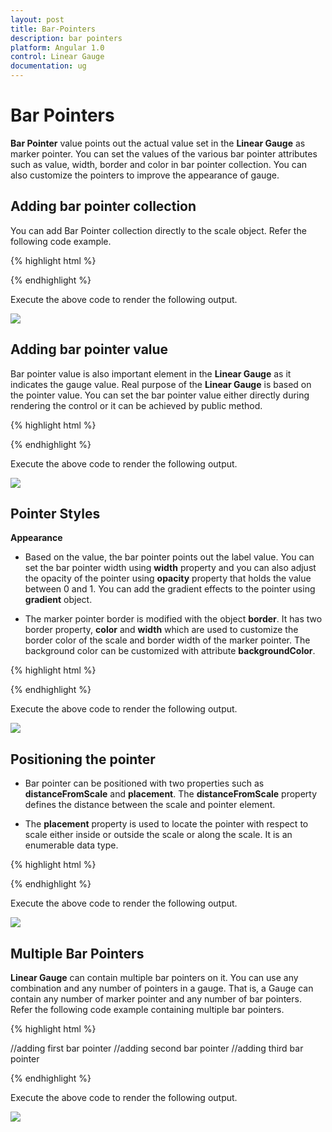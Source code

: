 ```yaml
---
layout: post
title: Bar-Pointers
description: bar pointers
platform: Angular 1.0
control: Linear Gauge
documentation: ug
---
```


# Bar Pointers

**Bar Pointer** value points out the actual value set in the **Linear Gauge** as marker pointer. You can set the values of the various bar pointer attributes such as value, width, border and color in bar pointer collection.  You can also customize the pointers to improve the appearance of gauge.

## Adding bar pointer collection

You can add Bar Pointer collection directly to the scale object. Refer the following code example.


{% highlight html %}

<html xmlns="http://www.w3.org/1999/xhtml" lang="en" ng-app="LinearGaugeApp">
    <head>
        <title>Essential Studio for AngularJS: LinearGauge</title>
        <!--CSS and Script file References -->
    </head>
    <body ng-controller="LinearGaugeCtrl">
        <div id="linearframe">
                 <ej-lineargauge e-value="78" e-frame-innerwidth="8" e-frame-outerwidth="10"
                e-frame-backgroundImageUrl="../images/gauge/Gauge_linear_light.png" >
                 <e-scales>
                 <e-scale   e-backgroundcolor="transparent" 
                 e-border-color="transparent" e-border-width="0" e-showBarPointers="true" e-showMarkerPointers="false" >
                 <e-barpointers>
                 <e-barpointer  e-width="5" e-backgroundColor="grey">
                 </e-barpointer>
                 </e-barpointers>
                 <e-ticks>
                 <e-tick e-type="majorinterval" e-width="2" e-color="#8c8c8c" e-distancefromscale-x="7" e-distancefromscale-y="0"></e-tick>
                  <e-tick e-type="minorinterval" e-width="1" e-height="6" e-color="#8c8c8c" e-distancefromscale-x="7" e-distancefromscale-y="0"></e-tick>
                 </e-ticks>
                 </e-scale>
                 </e-scales>
                  </ej-lineargauge>
        </div>
         <script >
        angular.module('LinearGaugeApp', ['ejangular'])
       .controller('LinearGaugeCtrl', function ($scope) {
         });
    </script>
    </body>
</html>

{% endhighlight %}



Execute the above code to render the following output.


![](Bar-Pointers_images/Bar-Pointers_img1.png)



## Adding bar pointer value

Bar pointer value is also important element in the **Linear Gauge** as it indicates the gauge value. Real purpose of the **Linear Gauge** is based on the pointer value. You can set the bar pointer value either directly during rendering the control or it can be achieved by public method.

{% highlight html %}

<html xmlns="http://www.w3.org/1999/xhtml" lang="en" ng-app="LinearGaugeApp">
    <head>
        <title>Essential Studio for AngularJS: LinearGauge</title>
        <!--CSS and Script file References -->
    </head>
    <body ng-controller="LinearGaugeCtrl">
        <div id="linearframe">
                 <ej-lineargauge  e-frame-innerwidth="8" e-frame-outerwidth="10"
                e-frame-backgroundImageUrl="../images/gauge/Gauge_linear_light.png" >
                 <e-scales>
                 <e-scale   e-backgroundcolor="transparent" 
                 e-border-color="transparent" e-border-width="0" e-showBarPointers="true" e-showMarkerPointers="false" >
                 <e-barpointers>
                 <e-barpointer  e-width="5" e-backgroundColor="grey" e-value="91">
                 </e-barpointer>
                 </e-barpointers>
                 <e-ticks>
                 <e-tick e-type="majorinterval" e-width="2" e-color="#8c8c8c" e-distancefromscale-x="7" e-distancefromscale-y="0"></e-tick>
                  <e-tick e-type="minorinterval" e-width="1" e-height="6" e-color="#8c8c8c" e-distancefromscale-x="7" e-distancefromscale-y="0"></e-tick>
                 </e-ticks>
                 </e-scale>
                 </e-scales>
                  </ej-lineargauge>
        </div>
         <script >
        angular.module('LinearGaugeApp', ['ejangular'])
       .controller('LinearGaugeCtrl', function ($scope) {
         });
    </script>
    </body>
</html>


{% endhighlight %}



Execute the above code to render the following output.

![](Bar-Pointers_images/Bar-Pointers_img2.png)

## Pointer Styles

**Appearance**

* Based on the value, the bar pointer points out the label value. You can set the bar pointer width using **width** property and you can also adjust the opacity of the pointer using **opacity** property that holds the value between 0 and 1. You can add the gradient effects to the pointer using **gradient** object. 

* The marker pointer border is modified with the object **border**. It has two border property, **color** and **width** which are used to customize the border color of the scale and border width of the marker pointer. The background color can be customized with attribute **backgroundColor**.


{% highlight html %}

<html xmlns="http://www.w3.org/1999/xhtml" lang="en" ng-app="LinearGaugeApp">
    <head>
        <title>Essential Studio for AngularJS: LinearGauge</title>
        <!--CSS and Script file References -->
    </head>
    <body ng-controller="LinearGaugeCtrl">
        <div id="linearframe">
                 <ej-lineargauge   e-enableanimation="false" e-frame-innerwidth="8" e-frame-outerwidth="10"
                e-frame-backgroundImageUrl="../images/gauge/Gauge_linear_light.png" >
                 <e-scales>
                 <e-scale   e-backgroundcolor="transparent" 
                 e-border-color="transparent" e-border-width="0" e-showBarPointers="true" e-showMarkerPointers="false" >
                 <e-barpointers>
                 <e-barpointer  e-width="10"  e-backgroundColor="red" e-opacity="0.7" e-border-color="#860201" e-border-width="2" e-value="91">
                 </e-barpointer>
                 </e-barpointers>
                 <e-ticks>
                 <e-tick e-type="majorinterval" e-width="2" e-color="#8c8c8c" e-distancefromscale-x="7" e-distancefromscale-y="0"></e-tick>
                  <e-tick e-type="minorinterval" e-width="1" e-height="6" e-color="#8c8c8c" e-distancefromscale-x="7" e-distancefromscale-y="0"></e-tick>
                 </e-ticks>
                 </e-scale>
                 </e-scales>
                  </ej-lineargauge>
        </div>
         <script >
        angular.module('LinearGaugeApp', ['ejangular'])
       .controller('LinearGaugeCtrl', function ($scope) {
         });
    </script>
    </body>
</html>


{% endhighlight %}



Execute the above code to render the following output.



![](Bar-Pointers_images/Bar-Pointers_img3.png)

## Positioning the pointer	

* Bar pointer can be positioned with two properties such as **distanceFromScale** and **placement**. The **distanceFromScale** property defines the distance between the scale and pointer element. 

* The **placement** property is used to locate the pointer with respect to scale either inside or outside the scale or along the scale. It is an enumerable data type.


{% highlight html %}

<html xmlns="http://www.w3.org/1999/xhtml" lang="en" ng-app="LinearGaugeApp">
    <head>
        <title>Essential Studio for AngularJS: LinearGauge</title>
        <!--CSS and Script file References -->
    </head>
    <body ng-controller="LinearGaugeCtrl">
        <div id="linearframe">
                 <ej-lineargauge   e-enableanimation="false" e-frame-innerwidth="8" e-frame-outerwidth="10"
                e-frame-backgroundImageUrl="../images/gauge/Gauge_linear_light.png" >
                 <e-scales>
                 <e-scale   e-backgroundcolor="transparent" 
                 e-border-color="transparent" e-border-width="0" e-showBarPointers="true" e-showMarkerPointers="false" >
                 <e-barpointers>
                 <e-barpointer  e-width="10"  e-backgroundColor="#8BABFF" e-placement="near" e-distancefromscale="20" e-value="91">
                 </e-barpointer>
                 </e-barpointers>
                 <e-ticks>
                 <e-tick e-type="majorinterval" e-width="2" e-color="#8c8c8c" e-distancefromscale-x="7" e-distancefromscale-y="0"></e-tick>
                  <e-tick e-type="minorinterval" e-width="1" e-height="6" e-color="#8c8c8c" e-distancefromscale-x="7" e-distancefromscale-y="0"></e-tick>
                 </e-ticks>
                 </e-scale>
                 </e-scales>
                  </ej-lineargauge>
        </div>
         <script >
        angular.module('LinearGaugeApp', ['ejangular'])
       .controller('LinearGaugeCtrl', function ($scope) {
         });
    </script>
    </body>
</html>

{% endhighlight %}



Execute the above code to render the following output.


![](Bar-Pointers_images/Bar-Pointers_img4.png)

## Multiple Bar Pointers

**Linear Gauge** can contain multiple bar pointers on it. You can use any combination and any number of pointers in a gauge. That is, a Gauge can contain any number of marker pointer and any number of bar pointers. Refer the following code example containing multiple bar pointers.

{% highlight html %}

<html xmlns="http://www.w3.org/1999/xhtml" lang="en" ng-app="LinearGaugeApp">
    <head>
        <title>Essential Studio for AngularJS: LinearGauge</title>
        <!--CSS and Script file References -->
    </head>
    <body ng-controller="LinearGaugeCtrl">
        <div id="linearframe">
                 <ej-lineargauge   e-enableanimation="false" e-height="500" e-width="300" e-labelcolor="grey"
                 e-frame-innerwidth="8" e-frame-outerwidth="10"
                e-frame-backgroundImageUrl="../images/gauge/Gauge_linear_light.png" >
                 <e-scales>
                 <e-scale   e-backgroundcolor="transparent" 
                 e-border-color="transparent" e-border-width="0" e-showBarPointers="true" e-showMarkerPointers="false" e-showCustomLabels="true" >
                 <e-barpointers>
                 //adding first bar pointer 
                 <e-barpointer  e-width="10"  e-backgroundColor="#8BABFF" e-placement="near" e-distancefromscale="60" e-value="91">
                 </e-barpointer>
                 //adding second bar pointer
                  <e-barpointer  e-width="10"  e-backgroundColor="#FDB761" e-placement="near" e-distancefromscale="20" e-value="51">
                 </e-barpointer>
                  //adding third bar pointer
                  <e-barpointer  e-width="10"  e-backgroundColor="Red" e-placement="near" e-distancefromscale="100" e-value="88">
                 </e-barpointer>
                 </e-barpointers>
                 <e-ticks>
                 <e-tick e-type="majorinterval" e-width="2" e-color="#8c8c8c" e-distancefromscale-x="7" e-distancefromscale-y="0"></e-tick>
                  <e-tick e-type="minorinterval" e-width="1" e-height="6" e-color="#8c8c8c" e-distancefromscale-x="7" e-distancefromscale-y="0"></e-tick>
                 </e-ticks>
                  <e-customlabels>
                 <e-customlabel e-value="Mathematics Mark Comparision" e-position-x="55" e-position-y="97"></e-customlabel>
                 <e-customlabel e-value="HalfYearly" e-position-x="72" e-position-y="87" e-textangle="90"></e-customlabel>
                 <e-customlabel e-value="Quarterly" e-position-x="56" e-position-y="87" e-textangle="90"></e-customlabel>
                 <e-customlabel e-value="Annual" e-position-x="87" e-position-y="87" e-textangle="90"></e-customlabel>
                 </e-customlabels>
                 </e-scale>
                 </e-scales>
                  </ej-lineargauge>
        </div>
         <script >
        angular.module('LinearGaugeApp', ['ejangular'])
       .controller('LinearGaugeCtrl', function ($scope) {
         });
    </script>
    </body>
</html>


{% endhighlight %}



Execute the above code to render the following output.


![](Bar-Pointers_images/Bar-Pointers_img5.png)

